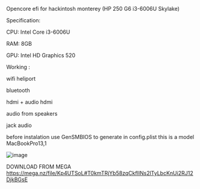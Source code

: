 Opencore efi for hackintosh monterey (HP 250 G6 i3-6006U Skylake)

Specification:

CPU: Intel Core i3-6006U

RAM: 8GB

GPU: Intel HD Graphics 520



Working :

wifi heliport

bluetooth

hdmi + audio hdmi

audio from speakers

jack audio



before instalation use GenSMBIOS to generate in config.plist this is a model MacBookPro13,1



![image](https://user-images.githubusercontent.com/29676647/208984055-6ba43eb9-db5d-4dcc-97c7-d6c50747ed95.png)




DOWNLOAD FROM MEGA
https://mega.nz/file/Kp4UTSoL#T0kmTRjYb58zqCkfIlNs2lTyLbcKnUi2RJ12DjkBGsE



